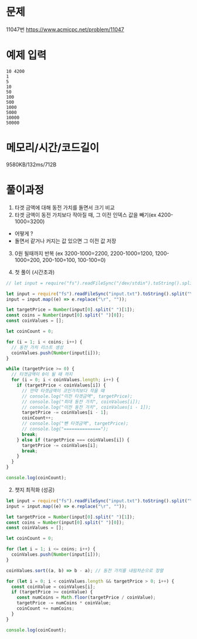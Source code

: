 # 문제

11047번
https://www.acmicpc.net/problem/11047

# 예제 입력

```text
10 4200
1
5
10
50
100
500
1000
5000
10000
50000
```

# 메모리/시간/코드길이

9580KB/132ms/712B

# 풀이과정

1. 타겟 금액에 대해 동전 가치를 돌면서 크기 비교
2. 타겟 금액이 동전 가치보다 작아질 때, 그 이전 인덱스 값을 빼기(ex 4200-1000=3200)

- 어떻게 ?
- 돌면서 같거나 커지는 값 있으면 그 이전 값 저장

3. 0원 될때까지 반복 (ex 3200-1000=2200, 2200-1000=1200, 1200-1000=200, 200-100=100, 100-100=0)

1. 첫 풀이 (시간초과)

```javascript
// let input = require("fs").readFileSync("/dev/stdin").toString().split("\n");

let input = require("fs").readFileSync("input.txt").toString().split("\n");
input = input.map((e) => e.replace("\r", ""));

let targetPrice = Number(input[0].split(" ")[1]);
const coins = Number(input[0].split(" ")[0]);
const coinValues = [];

let coinCount = 0;

for (i = 1; i < coins; i++) {
  // 동전 가치 리스트 생성
  coinValues.push(Number(input[i]));
}

while (targetPrice >= 0) {
  // 타겟금액이 0이 될 때 까지
  for (i = 0; i < coinValues.length; i++) {
    if (targetPrice < coinValues[i]) {
      // 만약 타겟금액이 코인가치보다 작을 때
      // console.log("이전 타겟금액", targetPrice);
      // console.log("최대 동전 가치", coinValues[i]);
      // console.log("이전 동전 가치", coinValues[i - 1]);
      targetPrice -= coinValues[i - 1];
      coinCount++;
      // console.log("뺀 타겟금액", targetPrice);
      // console.log("==============");
      break;
    } else if (targetPrice === coinValues[i]) {
      targetPrice -= coinValues[i];
      break;
    }
  }
}

console.log(coinCount);
```

2. 챗지 최적화 (성공)

```javascript
let input = require("fs").readFileSync("input.txt").toString().split("\n");
input = input.map((e) => e.replace("\r", ""));

let targetPrice = Number(input[0].split(" ")[1]);
const coins = Number(input[0].split(" ")[0]);
const coinValues = [];

let coinCount = 0;

for (let i = 1; i <= coins; i++) {
  coinValues.push(Number(input[i]));
}

coinValues.sort((a, b) => b - a); // 동전 가치를 내림차순으로 정렬

for (let i = 0; i < coinValues.length && targetPrice > 0; i++) {
  const coinValue = coinValues[i];
  if (targetPrice >= coinValue) {
    const numCoins = Math.floor(targetPrice / coinValue);
    targetPrice -= numCoins * coinValue;
    coinCount += numCoins;
  }
}

console.log(coinCount);
```
